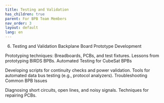 ```yaml
---
title: Testing and Validation
has_children: true
parent: For BPB Team Members
nav_order: 3
layout: default
lang: en
---
```


6. Testing and Validation
Backplane Board Prototype Development

Prototyping techniques: Breadboards, PCBs, and test fixtures.
Lessons from prototyping BIRDS BPBs.
Automated Testing for CubeSat BPBs

Developing scripts for continuity checks and power validation.
Tools for automated data bus testing (e.g., protocol analyzers).
Troubleshooting Common BPB Issues

Diagnosing short circuits, open lines, and noisy signals.
Techniques for repairing PCBs.